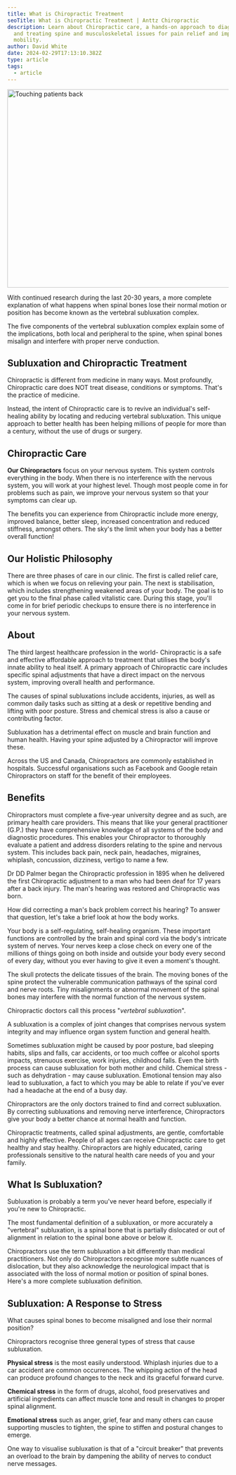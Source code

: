 ```yaml
---
title: What is Chiropractic Treatment
seoTitle: What is Chiropractic Treatment | Anttz Chiropractic
description: Learn about Chiropractic care, a hands-on approach to diagnosing
  and treating spine and musculoskeletal issues for pain relief and improved
  mobility.
author: David White
date: 2024-02-29T17:13:10.382Z
type: article
tags:
  - article
---
```

<img src="/_includes/static/img/touching-patient-back.webp" alt="Touching patients back" title="Touching patients back" class="Left" width="600px" height="450px" loading="lazy"/>

With continued research during the last 20-30 years, a more complete explanation of what happens when spinal bones lose their normal motion or position has become known as the vertebral subluxation complex.

The five components of the vertebral subluxation complex explain some of the implications, both local and peripheral to the spine, when spinal bones misalign and interfere with proper nerve conduction.

## Subluxation and Chiropractic Treatment

Chiropractic is different from medicine in many ways. Most profoundly, Chiropractic care does NOT treat disease, conditions or symptoms. That's the practice of medicine.

Instead, the intent of Chiropractic care is to revive an individual's self-healing ability by locating and reducing vertebral subluxation. This unique approach to better health has been helping millions of people for more than a century, without the use of drugs or surgery.

## Chiropractic Care

**Our Chiropractors** focus on your nervous system. This system controls everything in the body. When there is no interference with the nervous system, you will work at your highest level. Though most people come in for problems such as pain, we improve your nervous system so that your symptoms can clear up.

The benefits you can experience from Chiropractic include more energy, improved balance, better sleep, increased concentration and reduced stiffness, amongst others. The sky's the limit when your body has a better overall function!

## Our Holistic Philosophy

There are three phases of care in our clinic. The first is called relief care, which is when we focus on relieving your pain. The next is stabilisation, which includes strengthening weakened areas of your body. The goal is to get you to the final phase called vitalistic care. During this stage, you'll come in for brief periodic checkups to ensure there is no interference in your nervous system.

## About

The third largest healthcare profession in the world- Chiropractic is a safe and effective affordable approach to treatment that utilises the body's innate ability to heal itself. A primary approach of Chiropractic care includes specific spinal adjustments that have a direct impact on the nervous system, improving overall health and performance.

The causes of spinal subluxations include accidents, injuries, as well as common daily tasks such as sitting at a desk or repetitive bending and lifting with poor posture. Stress and chemical stress is also a cause or contributing factor.

Subluxation has a detrimental effect on muscle and brain function and human health. Having your spine adjusted by a Chiropractor will improve these.

Across the US and Canada, Chiropractors are commonly established in hospitals. Successful organisations such as Facebook and Google retain Chiropractors on staff for the benefit of their employees.

## Benefits

Chiropractors must complete a five-year university degree and as such, are primary health care providers. This means that like your general practitioner (G.P.) they have comprehensive knowledge of all systems of the body and diagnostic procedures. This enables your Chiropractor to thoroughly evaluate a patient and address disorders relating to the spine and nervous system. This includes back pain, neck pain, headaches, migraines, whiplash, concussion, dizziness, vertigo to name a few.

Dr DD Palmer began the Chiropractic profession in 1895 when he delivered the first Chiropractic adjustment to a man who had been deaf for 17 years after a back injury. The man's hearing was restored and Chiropractic was born.

How did correcting a man's back problem correct his hearing? To answer that question, let's take a brief look at how the body works.

Your body is a self-regulating, self-healing organism. These important functions are controlled by the brain and spinal cord via the body's intricate system of nerves. Your nerves keep a close check on every one of the millions of things going on both inside and outside your body every second of every day, without you ever having to give it even a moment's thought.

The skull protects the delicate tissues of the brain. The moving bones of the spine protect the vulnerable communication pathways of the spinal cord and nerve roots. Tiny misalignments or abnormal movement of the spinal bones may interfere with the normal function of the nervous system.

Chiropractic doctors call this process "*vertebral subluxation*".

A subluxation is a complex of joint changes that comprises nervous system integrity and may influence organ system function and general health.

Sometimes subluxation might be caused by poor posture, bad sleeping habits, slips and falls, car accidents, or too much coffee or alcohol sports impacts, strenuous exercise, work injuries, childhood falls. Even the birth process can cause subluxation for both mother and child. Chemical stress - such as dehydration - may cause subluxation. Emotional tension may also lead to subluxation, a fact to which you may be able to relate if you've ever had a headache at the end of a busy day.

Chiropractors are the only doctors trained to find and correct subluxation. By correcting subluxations and removing nerve interference, Chiropractors give your body a better chance at normal health and function.

Chiropractic treatments, called spinal adjustments, are gentle, comfortable and highly effective. People of all ages can receive Chiropractic care to get healthy and stay healthy. Chiropractors are highly educated, caring professionals sensitive to the natural health care needs of you and your family.

## What Is Subluxation?

Subluxation is probably a term you've never heard before, especially if you're new to Chiropractic.

The most fundamental definition of a subluxation, or more accurately a "vertebral" subluxation, is a spinal bone that is partially dislocated or out of alignment in relation to the spinal bone above or below it.

Chiropractors use the term subluxation a bit differently than medical practitioners. Not only do Chiropractors recognise more subtle nuances of dislocation, but they also acknowledge the neurological impact that is associated with the loss of normal motion or position of spinal bones. Here's a more complete subluxation definition.

## Subluxation: A Response to Stress

What causes spinal bones to become misaligned and lose their normal position?

Chiropractors recognise three general types of stress that cause subluxation.

**Physical stress** is the most easily understood. Whiplash injuries due to a car accident are common occurrences. The whipping action of the head can produce profound changes to the neck and its graceful forward curve.

**Chemical stress** in the form of drugs, alcohol, food preservatives and artificial ingredients can affect muscle tone and result in changes to proper spinal alignment.

**Emotional stress** such as anger, grief, fear and many others can cause supporting muscles to tighten, the spine to stiffen and postural changes to emerge.

One way to visualise subluxation is that of a "circuit breaker" that prevents an overload to the brain by dampening the ability of nerves to conduct nerve messages.
